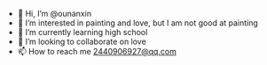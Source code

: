 - 👋 Hi, I’m @ounanxin
- 👀 I’m interested in painting and love, but I am not good at painting
- 🌱 I’m currently learning high school
- 💞️ I’m looking to collaborate on love
- 📫 How to reach me 2440906927@qq.com

<!---
ounanyin/ounanyin is a ✨ special ✨ repository because its `README.md` (this file) appears on your GitHub profile.
You can click the Preview link to take a look at your changes.
--->
